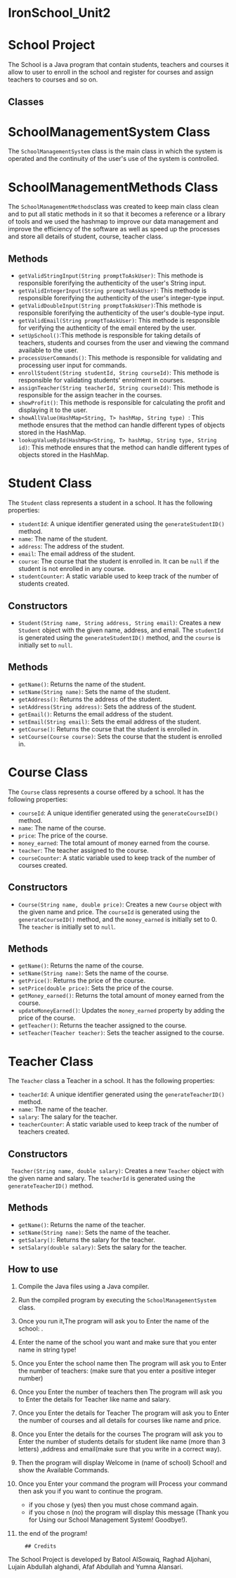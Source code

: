# IronSchool_Unit2

# School Project

The School is a Java program that contain students, teachers and courses it allow to user to enroll in the school and register for courses and assign teachers to courses and so on.

## Classes

# SchoolManagementSystem Class
The `SchoolManagementSystem` class is the main class in which the system is operated and the continuity of the user's use of the system is controlled.


# SchoolManagementMethods Class
The `SchoolManagementMethods`class was created to keep main class clean and to put all static methods in it so that it becomes a reference or a library of tools and we used the hashmap to improve our data management and improve the efficiency of the software as well as speed up the processes and store all details of student, course, teacher class.

## Methods
- `getValidStringInput(String promptToAskUser)`: This methode is responsible forerifying the authenticity of the user's String input.
- `getValidIntegerInput(String promptToAskUser)`: This methode is responsible forerifying the authenticity of the user's integer-type input.
- `getValidDoubleInput(String promptToAskUser)`:This methode is responsible forerifying the authenticity of the user's double-type input.
- `getValidEmail(String promptToAskUser)`: This methode is responsible for verifying the authenticity of the email entered by the user.
- `setUpSchool()`:This methode is responsible for taking details of teachers, students and courses from the user and viewing the command available to the user.
- `processUserCommands()`: This methode is responsible for validating and processing user input for commands.
- `enrollStudent(String studentId, String courseId)`: This methode is responsible for validating students' enrolment in courses.
- `assignTeacher(String teacherId, String courseId)`: This methode is responsible for the assign teacher in the courses.
- `showProfit()`: This methode is responsible for calculating the profit and displaying it to the user.
- `showAllValue(HashMap<String, T> hashMap, String type) `: This methode ensures that the method can handle different types of objects stored in the HashMap.
- `lookupValueById(HashMap<String, T> hashMap, String type, String id)`: This methode ensures that the method can handle different types of objects stored in the HashMap.


# Student Class
The `Student` class represents a student in a school. It has the following properties:

- `studentId`: A unique identifier generated using the `generateStudentID()` method.
- `name`: The name of the student.
- `address`: The address of the student.
- `email`: The email address of the student.
- `course`: The course that the student is enrolled in. It can be `null` if the student is not enrolled in any course.
- `studentCounter`: A static variable used to keep track of the number of students created.

## Constructors
- `Student(String name, String address, String email)`: Creates a new `Student` object with the given name, address, and email. The `studentId` is generated using the `generateStudentID()` method, and the `course` is initially set to `null`.

## Methods
- `getName()`: Returns the name of the student.
- `setName(String name)`: Sets the name of the student.
- `getAddress()`: Returns the address of the student.
- `setAddress(String address)`: Sets the address of the student.
- `getEmail()`: Returns the email address of the student.
- `setEmail(String email)`: Sets the email address of the student.
- `getCourse()`: Returns the course that the student is enrolled in.
- `setCourse(Course course)`: Sets the course that the student is enrolled in.


# Course Class
The `Course` class represents a course offered by a school. It has the following properties:

- `courseId`: A unique identifier generated using the `generateCourseID()` method.
- `name`: The name of the course.
- `price`: The price of the course.
- `money_earned`: The total amount of money earned from the course.
- `teacher`: The teacher assigned to the course.
- `courseCounter`: A static variable used to keep track of the number of courses created.

## Constructors
- `Course(String name, double price)`: Creates a new `Course` object with the given name and price. The `courseId` is generated using the `generateCourseID()` method, and the `money_earned` is initially set to 0. The `teacher` is initially set to `null`.

## Methods
- `getName()`: Returns the name of the course.
- `setName(String name)`: Sets the name of the course.
- `getPrice()`: Returns the price of the course.
- `setPrice(double price)`: Sets the price of the course.
- `getMoney_earned()`: Returns the total amount of money earned from the course.
- `updateMoneyEarned()`: Updates the `money_earned` property by adding the price of the course.
- `getTeacher()`: Returns the teacher assigned to the course.
- `setTeacher(Teacher teacher)`: Sets the teacher assigned to the course.


# Teacher Class
The `Teacher` class  a Teacher in a school. It has the following properties:

- `teacherId`: A unique identifier generated using the `generateTeacherID()` method.
- `name`: The name of the teacher.
- `salary`: The salary for the teacher.
- `teacherCounter`: A static variable used to keep track of the number of teachers created.

## Constructors
` Teacher(String name, double salary)`: Creates a new `Teacher` object with the given name and salary. The `teacherId` is generated using the `generateTeacherID()` method.

## Methods
- `getName()`: Returns the name of the teacher.
- `setName(String name)`: Sets the name of the teacher.
- `getSalary()`: Returns the salary for the teacher.
- `setSalary(double salary)`: Sets the salary for the teacher.


## How to use
1. Compile the Java files using a Java compiler.
2. Run the compiled program by executing the `SchoolManagementSystem` class.
3. Once you run it,The program will ask you to Enter the name of the school: .
4. Enter the name of the school you want and make sure that you enter name in string type!
5. Once you Enter the school name then The program will ask you to Enter the number of teachers: (make sure that you enter a positive integer number)
6. Once you Enter the number of teachers then The program will ask you to Enter the details for Teacher like name and salary.
7. Once you Enter the details for Teacher The program will ask you to Enter the number of courses and all details for courses like name and price.
8. Once you Enter the details for the courses The program will ask you to Enter the number of students details for student like name (more than 3 letters) ,address and email(make sure that you write in a correct way).
9. Then the program will display Welcome in (name of school) School! and show the Available Commands.
10. Once you Enter your command the program will Process your command then ask you if you want to continue the program.
    - if you chose y (yes) then you must chose command again.
    -  if you chose n (no) the program will display this message (Thank you for Using our School Management System! Goodbye!).
11. the end of the program!

          ## Credits
The School Project is developed by Batool AlSowaiq, Raghad Aljohani, Lujain Abdullah alghandi, Afaf Abdullah and Yumna Alansari.
